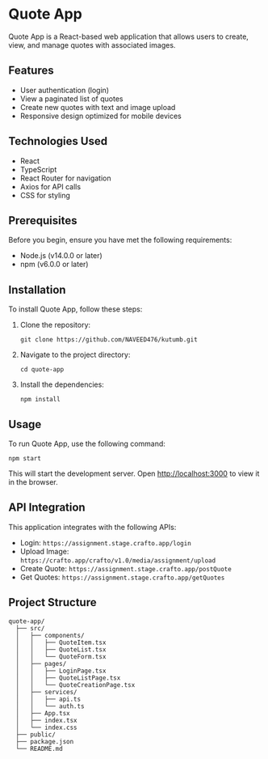 # Quote App

Quote App is a React-based web application that allows users to create, view, and manage quotes with associated images.

## Features

- User authentication (login)
- View a paginated list of quotes
- Create new quotes with text and image upload
- Responsive design optimized for mobile devices

## Technologies Used

- React
- TypeScript
- React Router for navigation
- Axios for API calls
- CSS for styling

## Prerequisites

Before you begin, ensure you have met the following requirements:

- Node.js (v14.0.0 or later)
- npm (v6.0.0 or later)

## Installation

To install Quote App, follow these steps:

1. Clone the repository:
   ```
   git clone https://github.com/NAVEED476/kutumb.git
   ```
2. Navigate to the project directory:
   ```
   cd quote-app
   ```
3. Install the dependencies:
   ```
   npm install
   ```

## Usage

To run Quote App, use the following command:

```
npm start
```

This will start the development server. Open [http://localhost:3000](http://localhost:3000) to view it in the browser.

## API Integration

This application integrates with the following APIs:

- Login: `https://assignment.stage.crafto.app/login`
- Upload Image: `https://crafto.app/crafto/v1.0/media/assignment/upload`
- Create Quote: `https://assignment.stage.crafto.app/postQuote`
- Get Quotes: `https://assignment.stage.crafto.app/getQuotes`


## Project Structure

```
quote-app/
  ├── src/
  │   ├── components/
  │   │   ├── QuoteItem.tsx
  │   │   ├── QuoteList.tsx
  │   │   └── QuoteForm.tsx
  │   ├── pages/
  │   │   ├── LoginPage.tsx
  │   │   ├── QuoteListPage.tsx
  │   │   └── QuoteCreationPage.tsx
  │   ├── services/
  │   │   ├── api.ts
  │   │   └── auth.ts
  │   ├── App.tsx
  │   ├── index.tsx
  │   └── index.css
  ├── public/
  ├── package.json
  └── README.md
```


